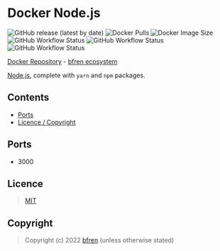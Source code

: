 # Docker Node.js

![GitHub release (latest by date)](https://img.shields.io/github/v/release/bfren/docker-node) ![Docker Pulls](https://img.shields.io/endpoint?url=https%3A%2F%2Fbfren.dev%2Fdocker%2Fpulls%2Fnode) ![Docker Image Size](https://img.shields.io/endpoint?url=https%3A%2F%2Fbfren.dev%2Fdocker%2Fsize%2Fnode)<br/>
![GitHub Workflow Status](https://img.shields.io/github/workflow/status/bfren/docker-node/dev-14?label=Node.js+14) ![GitHub Workflow Status](https://img.shields.io/github/workflow/status/bfren/docker-node/dev-16?label=Node.js+16) ![GitHub Workflow Status](https://img.shields.io/github/workflow/status/bfren/docker-node/dev-17?label=Node.js+17)

[Docker Repository](https://hub.docker.com/r/bfren/nginx-webdav) - [bfren ecosystem](https://github.com/bfren/docker)

[Node.js](https://nodejs.org), complete with `yarn` and `npm` packages.

## Contents

* [Ports](#ports)
* [Licence / Copyright](#licence)

## Ports

* 3000

## Licence

> [MIT](https://mit.bfren.dev/2022)

## Copyright

> Copyright (c) 2022 [bfren](https://bfren.dev) (unless otherwise stated)

